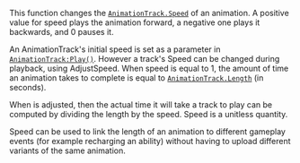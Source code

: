 This function changes the [`AnimationTrack.Speed`](https://create.roblox.com/docs/reference/engine/classes/AnimationTrack#Speed) of an animation. A
positive value for speed plays the animation forward, a negative one plays
it backwards, and 0 pauses it.

An AnimationTrack's initial speed is set as a parameter in
[`AnimationTrack:Play()`](https://create.roblox.com/docs/reference/engine/classes/AnimationTrack#Play). However a track's Speed can be changed
during playback, using AdjustSpeed. When speed is equal to 1, the amount
of time an animation takes to complete is equal to
[`AnimationTrack.Length`](https://create.roblox.com/docs/reference/engine/classes/AnimationTrack#Length) (in seconds).

When is adjusted, then the actual time it will take a track to play can be
computed by dividing the length by the speed. Speed is a unitless
quantity.

Speed can be used to link the length of an animation to different gameplay
events (for example recharging an ability) without having to upload
different variants of the same animation.